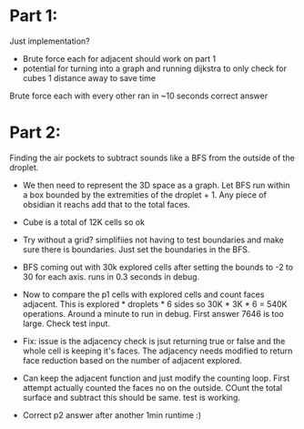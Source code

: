 # Part 1:

Just implementation?

- Brute force each for adjacent should work on part 1
- potential for turning into a graph and running dijkstra to only check for cubes 1 distance away to save time

Brute force each with every other ran in ~10 seconds correct answer

# Part 2:

Finding the air pockets to subtract sounds like a BFS from the outside of the droplet.

- We then need to represent the 3D space as a graph. Let BFS run within a box bounded by the extremities of the droplet + 1.  Any piece of obsidian it reachs add that to the total faces.
- Cube is a total of 12K cells so ok

- Try without a grid? simplifiies not having to test boundaries and make sure there is boundaries. Just set the boundaries in the BFS.

- BFS coming out with 30k explored cells after setting the bounds to -2 to 30 for each axis. runs in 0.3 seconds in debug.

- Now to compare the p1 cells with explored cells and count faces adjacent. This is explored * droplets * 6 sides so 30K * 3K * 6 = 540K operations. Around a minute to run in debug. First answer 7646 is too large. Check test input.

- Fix: issue is the adjacency check is jsut returning true or false and the whole cell is keeping it's faces. The adjacency needs modified to return face reduction based on the number of adjacent explored.

- Can keep the adjacent function and just modify the counting loop. First attempt actually counted the faces no on the outside. COunt the total surface and subtract this should be same. test is working.

- Correct p2 answer after another 1min runtime :)